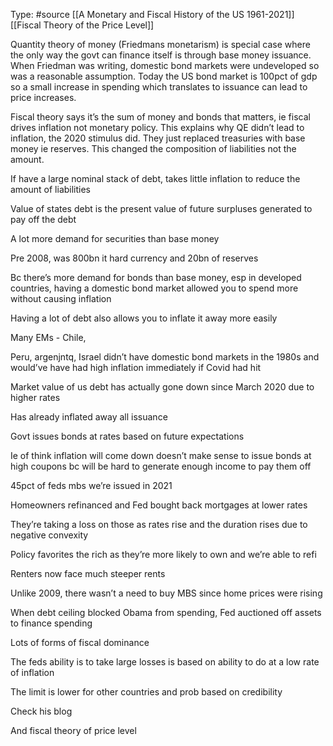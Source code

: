 Type: #source 
[[A Monetary and Fiscal History of the US 1961-2021]]
[[Fiscal Theory of the Price Level]]

Quantity theory of money (Friedmans monetarism) is special case where the only way the govt can finance itself is through base money issuance. When Friedman was writing, domestic bond markets were undeveloped so was a reasonable assumption. Today the US bond market is 100pct of gdp so a small increase in spending which translates to issuance can lead to price increases.  

Fiscal theory says it’s the sum of money and bonds that matters, ie fiscal drives inflation not monetary policy. This explains why QE didn’t lead to inflation, the 2020 stimulus did. They just replaced treasuries with base money ie reserves. This changed the composition of liabilities not the amount. 

  

If have a large nominal stack of debt, takes little inflation to reduce the amount of liabilities 

  

Value of states debt is the present value of future surpluses generated to pay off the debt 

  

A lot more demand for securities than base money 

  

Pre 2008, was 800bn it hard currency and 20bn of reserves

Bc there’s more demand for bonds than base money, esp in developed countries, having a domestic bond market allowed you to spend more without causing inflation

  

Having a lot of debt also allows you to inflate it away more easily 

  

Many EMs - Chile,

Peru, argenjntq, Israel didn’t have domestic bond markets in the 1980s and would’ve have had high inflation immediately if Covid had hit 

  

Market value of us debt has actually gone down since March 2020 due to higher rates

Has already inflated away all issuance 

  

Govt issues bonds at rates based on future expectations 

Ie of think inflation will come down doesn’t make sense to issue bonds at high coupons bc will be hard to generate enough income to pay them off

45pct of feds mbs we’re issued in 2021

Homeowners refinanced and Fed bought back mortgages at lower rates 

They’re taking a loss on those as rates rise and the duration rises due to negative convexity

  

Policy favorites the rich as they’re more likely to own and we’re able to refi

Renters now face much steeper rents

  

Unlike 2009, there wasn’t a need to buy MBS since home prices were rising 

  

When debt ceiling blocked Obama from spending, Fed auctioned off assets to finance spending 

Lots of forms of fiscal dominance 

  

The feds ability is to take large losses is based on ability to do at a low rate of inflation

The limit is lower for other countries and prob based on credibility

Check his blog

And fiscal theory of price level